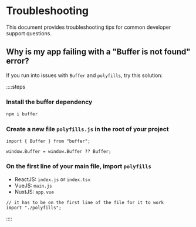 # Troubleshooting

This document provides troubleshooting tips for common developer support questions.

## Why is my app failing with a "Buffer is not found" error?

If you run into issues with `Buffer` and `polyfills`, try this solution:

::::steps

### Install the buffer dependency

```bash [Bash]
npm i buffer
```

### Create a new file `polyfills.js` in the root of your project

```tsx [TypeScript]
import { Buffer } from "buffer";

window.Buffer = window.Buffer ?? Buffer;
```

### On the first line of your main file, import `polyfills`

- ReactJS: `index.js` or `index.tsx`
- VueJS: `main.js`
- NuxtJS: `app.vue`

```tsx [TypeScript]
// it has to be on the first line of the file for it to work
import "./polyfills";
```

::::